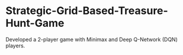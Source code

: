 # Strategic-Grid-Based-Treasure-Hunt-Game
Developed a 2-player game  with Minimax and Deep Q-Network (DQN) players.
